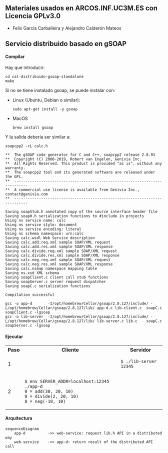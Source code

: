 ## Materiales usados en ARCOS.INF.UC3M.ES con Licencia GPLv3.0
  * Felix García Carballeira y Alejandro Calderón Mateos

## Servicio distribuido basado en gSOAP

#### Compilar

Hay que introducir:
```
cd cal-distribuido-gsoap-standalone
make
```

Si no se tiene instalado gsoap, se puede instalar con:
 * Linux (Ubuntu, Debian o similar):
   ```
   sudo apt-get install -y gsoap
   ```
 * MacOS
   ```
   brew install gsoap
   ```

Y la salida debería ser similar a:
```
soapcpp2 -cL calc.h

**  The gSOAP code generator for C and C++, soapcpp2 release 2.8.91
**  Copyright (C) 2000-2019, Robert van Engelen, Genivia Inc.
**  All Rights Reserved. This product is provided "as is", without any warranty.
**  The soapcpp2 tool and its generated software are released under the GPL.
**  ----------------------------------------------------------------------------
**  A commercial use license is available from Genivia Inc., contact@genivia.com
**  ----------------------------------------------------------------------------

Saving soapStub.h annotated copy of the source interface header file
Saving soapH.h serialization functions to #include in projects
Using ns service name: calc
Using ns service style: document
Using ns service encoding: literal
Using ns schema namespace: urn:calc
Saving calc.wsdl Web Service description
Saving calc.add.req.xml sample SOAP/XML request
Saving calc.add.res.xml sample SOAP/XML response
Saving calc.divide.req.xml sample SOAP/XML request
Saving calc.divide.res.xml sample SOAP/XML response
Saving calc.neg.req.xml sample SOAP/XML request
Saving calc.neg.res.xml sample SOAP/XML response
Saving calc.nsmap namespace mapping table
Saving ns.xsd XML schema
Saving soapClient.c client call stub functions
Saving soapServer.c server request dispatcher
Saving soapC.c serialization functions

Compilation successful

gcc -o app-d       -I/opt/homebrew/Cellar/gsoap/2.8.127/include/ -L/opt/homebrew/Cellar/gsoap/2.8.127/lib/ app-d.c lib-client.c  soapC.c soapClient.c -lgsoap
gcc -o lib-server  -I/opt/homebrew/Cellar/gsoap/2.8.127/include/ -L/opt/homebrew/Cellar/gsoap/2.8.127/lib/ lib-server.c lib.c    soapC.c soapServer.c -lgsoap
```

#### Ejecutar

<html>
<table>
<tr><th>Paso</th><th>Cliente</th><th>Servidor</th></tr>

<tr>
<td>1</td>
<td>

```
```

</td>
<td>

```
$ ./lib-server 12345
```

</td>
</tr>

<tr>
<td>2</td>
<td>

```
$ env SERVER_ADDR=localhost:12345 ./app-d
0 = add(30, 20, 10)
0 = divide(2, 20, 10)
0 = neg(-10, 10)
```

</td>
<td>

```
```

</td>
</tr>

</table>
</html>


#### Arquitectura

```mermaid
sequenceDiagram
    app-d          ->> web-service: request lib.h API in a distributed way
    web-service    ->> app-d: return result of the distributed API call
```


